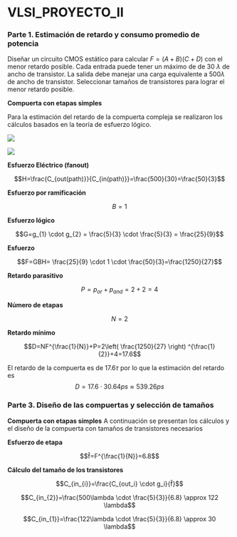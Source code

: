# VLSI_PROYECTO_II

### Parte 1. Estimación de retardo y consumo promedio de potencia

Diseñar un circuito CMOS estático para calcular $F=(A+B)(C+D)$ con el menor retardo posible. Cada entrada puede tener un máximo de de 30 $\lambda$ de ancho de transistor. La salida debe manejar una carga equivalente a 500$\lambda$ de ancho de transistor. Seleccionar tamaños de transistores para lograr el menor retardo posible.

**Compuerta con etapas simples**

Para la estimación del retardo de la compuerta compleja se realizaron los cálculos basados en la teoría de esfuerzo lógico.

![](https://documents.lucid.app/documents/8c1695a0-176d-422f-902b-6a6f997d5b2a/pages/0_0?a=338&x=-155&y=297&w=671&h=407&store=1&accept=image%2F*&auth=LCA%20c26308a973d661005aee367592440b6e8e908195442417bd66aa59fe30746d94-ts%3D1729217234)

![](https://documents.lucid.app/documents/8c1695a0-176d-422f-902b-6a6f997d5b2a/pages/0_0?a=1226&x=-1268&y=-1736&w=2816&h=1936&store=1&accept=image%2F*&auth=LCA%20fd7c8bc5b3338e2c62952785b699b3fcbca14326aa45422c073bd2b423e2dcea-ts%3D1729217234)

**Esfuerzo Eléctrico (fanout)**

$$H=\frac{C_{out(path)}}{C_{in(path)}}=\frac{500}{30}=\frac{50}{3}$$

**Esfuerzo por ramificación**

$$B=1$$

**Esfuerzo lógico**

$$G=g_{1} \cdot g_{2} = \frac{5}{3} \cdot \frac{5}{3} = \frac{25}{9}$$

**Esfuerzo**

$$F=GBH= \frac{25}{9} \cdot 1 \cdot \frac{50}{3}=\frac{1250}{27}$$

**Retardo parasitivo**

$$P=p_{or}+p_{and}=2+2=4$$

**Número de etapas**

$$N=2$$

**Retardo mínimo**

$$D=NF^{\frac{1}{N}}+P=2\left(  \frac{1250}{27} \right) ^{\frac{1}{2}}+4=17.6$$

El retardo de la compuerta es de 17.6$\tau$ por lo que la estimación del retardo es
$$D=17.6 \cdot 30.64ps \approx 539.26ps$$

### Parte 3. Diseño de las compuertas y selección de tamaños

**Compuerta con etapas simples**
A continuación se presentan los cálculos y el diseño de la compuerta con tamaños de transistores necesarios

**Esfuerzo de etapa**

$$f̂=F^{\frac{1}{N}}=6.8$$

 **Cálculo del tamaño de los transistores**
 
 $$C_{in_{i}}=\frac{C_{out_i}  \cdot g_i}{f̂}$$
 
  $$C_{in_{2}}=\frac{500\lambda  \cdot \frac{5}{3}}{6.8} \approx 122 \lambda$$

$$C_{in_{1}}=\frac{122\lambda  \cdot \frac{5}{3}}{6.8} \approx 30 \lambda$$

